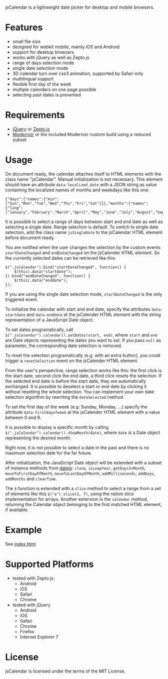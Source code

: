 jsCalendar is a lightweight date picker for desktop and mobile browsers.

# Features

* small file size
* designed for webkit mobile, mainly iOS and Android
* support for desktop browsers
* works with jQuery as well as Zepto.js
* range of days selection mode
* single date selection mode
* 3D calendar turn over css3 animation, supported by Safari only
* multilingual support
* flexible first day of the week
* multiple calendars on one page possible
* selecting past dates is prevented

# Requirements

* [jQuery](http://jquery.com/) or [Zepto.js](https://github.com/madrobby/zepto)
* [Modernizr](http://www.modernizr.com/) or the included Modernizr custom build using a reduced subset

# Usage

On document ready, the calendar attaches itself to HTML elements with the class name "jsCalendar". Manual initialization is not necessary. This element should have an attribute `data-localized_date` with a JSON string as value containing the localized names of months and weekdays like this one:

    {"days":{"names":{"min":["Sun","Mon","Tue","Wed","Thu","Fri","Sat"]}},"months":{"names":{"long":["January","February","March","April","May","June","July","August","September","October","November","December"]}}}
    
It is possible to select a range of days between start and end date as well as selecting a single date. Range selection is default. To switch to single date selection, add the class name `jsSingleDate` to the jsCalendar HTML element before document ready.

You are notified when the user changes the selection by the custom events `startDateChanged` and `endDateChanged` on the jsCalender HTML element. So the currently selected dates can be retrieved like this:

    $(".jsCalendar").bind("startDateChanged", function() {
        $(this).data("startdate");
    }).bind("endDateChanged", function() {
        $(this).data("enddate");
    });

If you are using the single date selection mode, `startDateChanged` is the only triggered event.

To initialize the calendar with start and end date, specify the attributes `data-startdate` and `data-enddate` at the jsCalender HTML element with the string representation of a JavaScript Date object.

To set dates programatically, call `$(".jsCalendar").calendar().setDates(start, end)`, where `start` and `end` are Date objects representing the dates you want to set. If you pass `null` as parameter, the corresponding date selection is removed.

To reset the selection programatically (e.g. with an extra button), you could trigger a `resetSelection` event on the jsCalender HTML element.

From the user's perspective, range selection works like this: the first click is the start date, second click the end date, a third click resets the selection.
If the selected end date is before the start date, they are automatically exchanged. It is possible to deselect a start or end date by clicking it without resetting the whole selection. You can implement your own date selection algorithm by rewriting the `dateSelected` method.

To set the first day of the week (e.g: Sunday, Monday, ...) specify the attribute `data-firstdayofweek` at the jsCalender HTML element with a value between 0 and 6.

It is possible to display a specific month by calling `$(".jsCalendar").calendar().showMonth(date)`, where `date` is a Date object representing the desired month.

Right now, it is not possible to select a date in the past and there is no maximum selection date for the far future.

After initialization, the JavaScript Date object will be extended with a subset of instance methods from [datejs](http://www.datejs.com/): `clone`, `isLeapYear`, `getDaysInMonth`, `moveToFirstDayOfMonth`, `moveToLastDayOfMonth`, `addMilliseconds`, `addDays`, `addMonths` and `clearTime`.

The `$` function is extended with a `slice` method to select a range from a set of elements like this `$("a").slice(3, 7)`, using the native slice implementation for arrays. Another extension is the `calendar` method, returning the Calendar object belonging to the first matched HTML element, if available.

# Example

See [index.html](https://github.com/michaelkamphausen/jsCalendar/blob/master/index.html)

# Supported Platforms

* tested with Zepto.js:
  * Android
  * iOS
  * Safari
  * Chrome
* tested with jQuery
  * Android
  * iOS
  * Safari
  * Chrome
  * Firefox
  * Internet Explorer 7

# License

jsCalendar is licensed under the terms of the MIT License.
